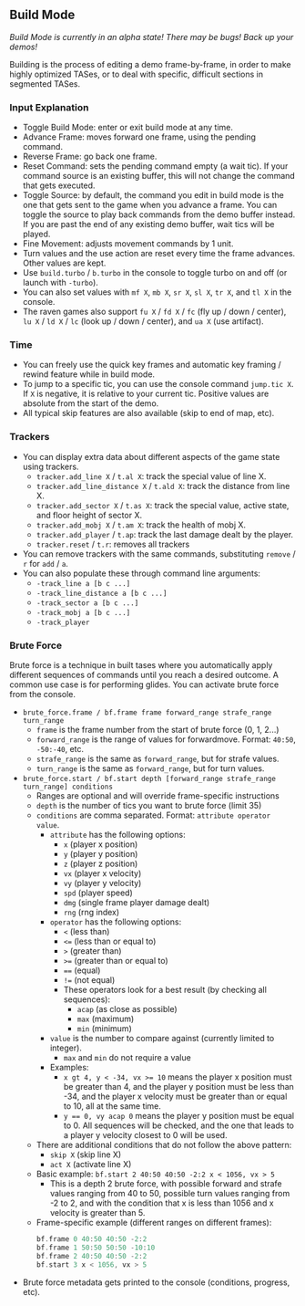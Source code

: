 ## Build Mode

*Build Mode is currently in an alpha state! There may be bugs! Back up your demos!*

Building is the process of editing a demo frame-by-frame, in order to make highly optimized TASes, or to deal with specific, difficult sections in segmented TASes.

### Input Explanation

- Toggle Build Mode: enter or exit build mode at any time.
- Advance Frame: moves forward one frame, using the pending command.
- Reverse Frame: go back one frame.
- Reset Command: sets the pending command empty (a wait tic). If your command source is an existing buffer, this will not change the command that gets executed.
- Toggle Source: by default, the command you edit in build mode is the one that gets sent to the game when you advance a frame. You can toggle the source to play back commands from the demo buffer instead. If you are past the end of any existing demo buffer, wait tics will be played.
- Fine Movement: adjusts movement commands by 1 unit.
- Turn values and the use action are reset every time the frame advances. Other values are kept.
- Use `build.turbo` / `b.turbo` in the console to toggle turbo on and off (or launch with `-turbo`).
- You can also set values with `mf X`, `mb X`, `sr X`, `sl X`, `tr X`, and `tl X` in the console.
- The raven games also support `fu X` / `fd X` / `fc` (fly up / down / center), `lu X` / `ld X` / `lc` (look up / down / center), and `ua X` (use artifact).

### Time

- You can freely use the quick key frames and automatic key framing / rewind feature while in build mode.
- To jump to a specific tic, you can use the console command `jump.tic X`. If `X` is negative, it is relative to your current tic. Positive values are absolute from the start of the demo.
- All typical skip features are also available (skip to end of map, etc).

### Trackers

- You can display extra data about different aspects of the game state using trackers.
  - `tracker.add_line X` / `t.al X`: track the special value of line X.
  - `tracker.add_line_distance X` / `t.ald X`: track the distance from line X.
  - `tracker.add_sector X` / `t.as X`: track the special value, active state, and floor height of sector X.
  - `tracker.add_mobj X` / `t.am X`: track the health of mobj X.
  - `tracker.add_player` / `t.ap`: track the last damage dealt by the player.
  - `tracker.reset` / `t.r`: removes all trackers
- You can remove trackers with the same commands, substituting `remove` / `r` for `add` / `a`.
- You can also populate these through command line arguments:
  - `-track_line a [b c ...]`
  - `-track_line_distance a [b c ...]`
  - `-track_sector a [b c ...]`
  - `-track_mobj a [b c ...]`
  - `-track_player`

### Brute Force

Brute force is a technique in built tases where you automatically apply different sequences of commands until you reach a desired outcome. A common use case is for performing glides. You can activate brute force from the console.

- `brute_force.frame / bf.frame frame forward_range strafe_range turn_range`
  - `frame` is the frame number from the start of brute force (0, 1, 2...)
  - `forward_range` is the range of values for forwardmove. Format: `40:50`, `-50:-40`, etc.
  - `strafe_range` is the same as `forward_range`, but for strafe values.
  - `turn_range` is the same as `forward_range`, but for turn values.
- `brute_force.start / bf.start depth [forward_range strafe_range turn_range] conditions`
  - Ranges are optional and will override frame-specific instructions
  - `depth` is the number of tics you want to brute force (limit 35)
  - `conditions` are comma separated. Format: `attribute operator value`.
    - `attribute` has the following options:
      - `x` (player x position)
      - `y` (player y position)
      - `z` (player z position)
      - `vx` (player x velocity)
      - `vy` (player y velocity)
      - `spd` (player speed)
      - `dmg` (single frame player damage dealt)
      - `rng` (rng index)
    - `operator` has the following options:
      - `<` (less than)
      - `<=` (less than or equal to)
      - `>` (greater than)
      - `>=` (greater than or equal to)
      - `==` (equal)
      - `!=` (not equal)
      - These operators look for a best result (by checking all sequences):
        - `acap` (as close as possible)
        - `max` (maximum)
        - `min` (minimum)
    - `value` is the number to compare against (currently limited to integer).
      - `max` and `min` do not require a value
    - Examples:
      - `x gt 4, y < -34, vx >= 10` means the player x position must be greater than 4, and the player y position must be less than -34, and the player x velocity must be greater than or equal to 10, all at the same time.
      - `y == 0, vy acap 0` means the player y position must be equal to 0. All sequences will be checked, and the one that leads to a player y velocity closest to 0 will be used.
  - There are additional conditions that do not follow the above pattern:
    - `skip X` (skip line X)
    - `act X` (activate line X)
  - Basic example: `bf.start 2 40:50 40:50 -2:2 x < 1056, vx > 5`
    - This is a depth 2 brute force, with possible forward and strafe values ranging from 40 to 50, possible turn values ranging from -2 to 2, and with the condition that x is less than 1056 and x velocity is greater than 5.
  - Frame-specific example (different ranges on different frames):
    ```c
    bf.frame 0 40:50 40:50 -2:2
    bf.frame 1 50:50 50:50 -10:10
    bf.frame 2 40:50 40:50 -2:2
    bf.start 3 x < 1056, vx > 5
    ```
- Brute force metadata gets printed to the console (conditions, progress, etc).
